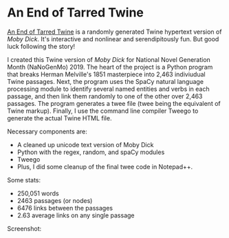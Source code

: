 # An End of Tarred Twine
[An End of Tarred Twine](https://fugitivetexts.net/tarredtwine/index.html) is a randomly generated Twine hypertext version of _Moby Dick_. It's interactive and nonlinear and serendipitously fun. But good luck following the story!

I created this Twine version of _Moby Dick_ for National Novel Generation Month (NaNoGenMo) 2019. The heart of the project is a Python program that breaks Herman Melville's 1851 masterpiece into 2,463 indiviudual Twine passages. Next, the program uses the SpaCy natural language processing module to identify several named entities and verbs in each passage, and then link them randomly to one of the other over 2,463 passages. The program generates a twee file (twee being the equivalent of Twine markup). Finally, I use the command line compiler Tweego to generate the actual Twine HTML file.  

Necessary components are:
* A cleaned up unicode text version of Moby Dick
* Python with the regex, random, and spaCy modules
* Tweego
* Plus, I did some cleanup of the final twee code in Notepad++.

Some stats:
* 250,051 words
* 2463 passages (or nodes)
* 6476 links between the passages
* 2.63 average links on any single passage

Screenshot:

